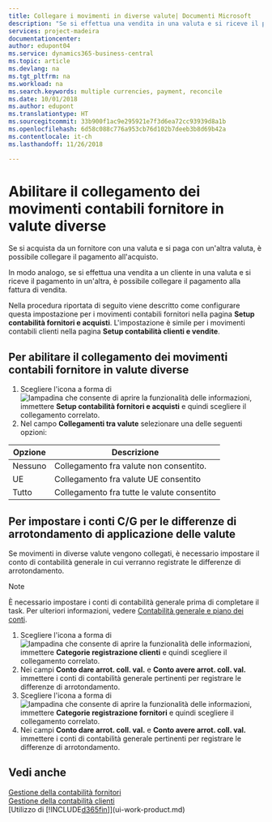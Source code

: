 ```yaml
---
title: Collegare i movimenti in diverse valute| Documenti Microsoft
description: "Se si effettua una vendita in una valuta e si riceve il pagamento in un'altra, è possibile collegare il movimento contabile in più valute."
services: project-madeira
documentationcenter: 
author: edupont04
ms.service: dynamics365-business-central
ms.topic: article
ms.devlang: na
ms.tgt_pltfrm: na
ms.workload: na
ms.search.keywords: multiple currencies, payment, reconcile
ms.date: 10/01/2018
ms.author: edupont
ms.translationtype: HT
ms.sourcegitcommit: 33b900f1ac9e295921e7f3d6ea72cc93939d8a1b
ms.openlocfilehash: 6d58c088c776a953cb76d102b7deeb3b8d69b42a
ms.contentlocale: it-ch
ms.lasthandoff: 11/26/2018

---
```

# <a name="enable-application-of-ledger-entries-in-different-currencies"></a>Abilitare il collegamento dei movimenti contabili fornitore in valute diverse
Se si acquista da un fornitore con una valuta e si paga con un'altra valuta, è possibile collegare il pagamento all'acquisto.

In modo analogo, se si effettua una vendita a un cliente in una valuta e si riceve il pagamento in un'altra, è possibile collegare il pagamento alla fattura di vendita.

Nella procedura riportata di seguito viene descritto come configurare questa impostazione per i movimenti contabili fornitori nella pagina **Setup contabilità fornitori e acquisti**. L'impostazione è simile per i movimenti contabili clienti nella pagina **Setup contabilità clienti e vendite**.

## <a name="to-enable-application-of-vendor-ledger-entries-in-different-currencies"></a>Per abilitare il collegamento dei movimenti contabili fornitore in valute diverse
1. Scegliere l'icona a forma di ![lampadina che consente di aprire la funzionalità delle informazioni](media/ui-search/search_small.png "Informazioni sull'operazione che si desidera eseguire"), immettere **Setup contabilità fornitori e acquisti** e quindi scegliere il collegamento correlato.
2. Nel campo **Collegamenti tra valute** selezionare una delle seguenti opzioni:

| Opzione | Descrizione |
| --- | --- |
| Nessuno |Collegamento fra valute non consentito. |
| UE |Collegamento fra valute UE consentito |
| Tutto |Collegamento fra tutte le valute consentito |

## <a name="to-set-up-gl-accounts-for-currency-application-rounding-differences"></a>Per impostare i conti C/G per le differenze di arrotondamento di applicazione delle valute  
Se movimenti in diverse valute vengono collegati, è necessario impostare il conto di contabilità generale in cui verranno registrate le differenze di arrotondamento.  

> [!NOTE]  
>  È necessario impostare i conti di contabilità generale prima di completare il task. Per ulteriori informazioni, vedere [Contabilità generale e piano dei conti](finance-general-ledger.md).

1. Scegliere l'icona a forma di ![lampadina che consente di aprire la funzionalità delle informazioni](media/ui-search/search_small.png "Informazioni sull'operazione che si desidera eseguire"), immettere **Categorie registrazione clienti** e quindi scegliere il collegamento correlato.  
2. Nei campi **Conto dare arrot. coll. val.** e **Conto avere arrot. coll. val.** immettere i conti di contabilità generale pertinenti per registrare le differenze di arrotondamento.  
3. Scegliere l'icona a forma di ![lampadina che consente di aprire la funzionalità delle informazioni](media/ui-search/search_small.png "Informazioni sull'operazione che si desidera eseguire"), immettere **Categorie registrazione fornitori** e quindi scegliere il collegamento correlato.  
4. Nei campi **Conto dare arrot. coll. val.** e **Conto avere arrot. coll. val.** immettere i conti di contabilità generale pertinenti per registrare le differenze di arrotondamento.  

## <a name="see-also"></a>Vedi anche
[Gestione della contabilità fornitori](payables-manage-payables.md)  
[Gestione della contabilità clienti](receivables-manage-receivables.md)  
[Utilizzo di [!INCLUDE[d365fin](includes/d365fin_md.md)]](ui-work-product.md)

